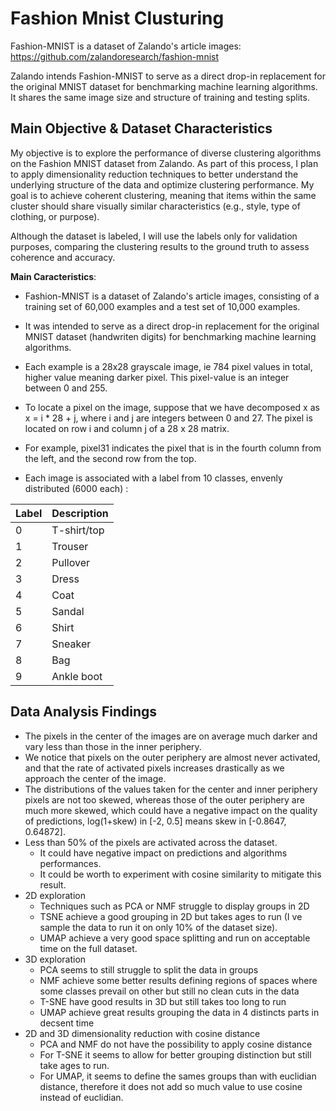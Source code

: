 # Fashion Mnist Clusturing

Fashion-MNIST is a dataset of Zalando's article images: <https://github.com/zalandoresearch/fashion-mnist>  

Zalando intends Fashion-MNIST to serve as a direct drop-in replacement for the original MNIST dataset for benchmarking machine learning algorithms. It shares the same image size and structure of training and testing splits.

## Main Objective & Dataset Characteristics

My objective is to explore the performance of diverse clustering algorithms on the Fashion MNIST dataset from Zalando. As part of this process, I plan to apply dimensionality reduction techniques to better understand the underlying structure of the data and optimize clustering performance. My goal is to achieve coherent clustering, meaning that items within the same cluster should share visually similar characteristics (e.g., style, type of clothing, or purpose).  

Although the dataset is labeled, I will use the labels only for validation purposes, comparing the clustering results to the ground truth to assess coherence and accuracy.

**Main Caracteristics**:

- Fashion-MNIST is a dataset of Zalando's article images, consisting of a training set of 60,000 examples and a test set of 10,000 examples.
- It was intended to serve as a direct drop-in replacement for the original MNIST dataset (handwriten digits) for benchmarking machine learning algorithms.
- Each example is a 28x28 grayscale image, ie 784 pixel values in total, higher value meaning darker pixel. This pixel-value is an integer between 0 and 255.
- To locate a pixel on the image, suppose that we have decomposed x as x = i * 28 + j, where i and j are integers between 0 and 27. The pixel is located on row i and column j of a 28 x 28 matrix.
- For example, pixel31 indicates the pixel that is in the fourth column from the left, and the second row from the top.

- Each image is associated with a label from 10 classes, envenly distributed (6000 each) :

| Label | Description |
| --- | --- |
| 0 | T-shirt/top |
| 1 | Trouser |
| 2 | Pullover |
| 3 | Dress |
| 4 | Coat |
| 5 | Sandal |
| 6 | Shirt |
| 7 | Sneaker |
| 8 | Bag |
| 9 | Ankle boot |

## Data Analysis Findings

- The pixels in the center of the images are on average much darker and vary less than those in the inner periphery.
- We notice that pixels on the outer periphery are almost never activated, and that the rate of activated pixels increases drastically as we approach the center of the image.
- The distributions of the values taken for the center and inner periphery pixels are not too skewed, whereas those of the outer periphery are much more skewed, which could have a negative impact on the quality of predictions, log(1+skew) in [-2, 0.5] means skew in [-0.8647, 0.64872].
- Less than 50% of the pixels are activated across the dataset.
  - It could have negative impact on predictions and algorithms performances.
  - It could be worth to experiment with cosine similarity to mitigate this result.
- 2D exploration
  - Techniques such as PCA or NMF struggle to display groups in 2D
  - TSNE achieve a good grouping in 2D but takes ages to run (I ve sample the data to run it on only 10% of the dataset size).
  - UMAP achieve a very good space splitting and run on acceptable time on the full dataset.
- 3D exploration
  - PCA seems to still struggle to split the data in groups
  - NMF achieve some better results defining regions of spaces where some classes prevail on other but still no clean cuts in the data
  - T-SNE have good results in 3D but still takes too long to run
  - UMAP achieve great results grouping the data in 4 distincts parts in decsent time
- 2D and 3D dimensionality reduction with cosine distance
  - PCA and NMF do not have the possibility to apply cosine distance
  - For T-SNE it seems to allow for better grouping distinction but still take ages to run.
  - For UMAP, it seems to define the sames groups than with euclidian distance, therefore it does not add so much value to use cosine instead of euclidian.
